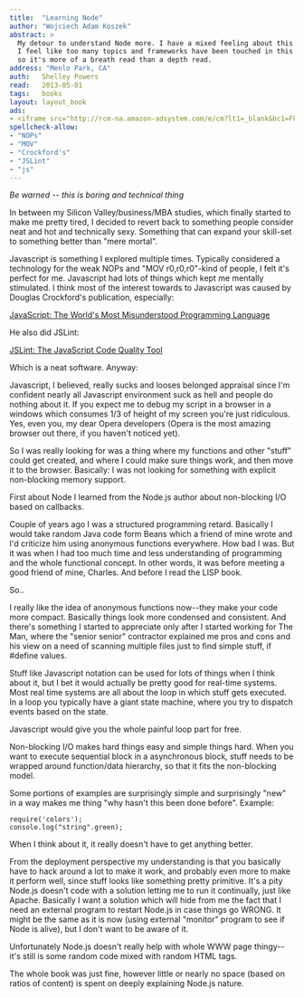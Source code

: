 ```yaml
---
title:	"Learning Node"
author: "Wojciech Adam Koszek"
abstract: >
  My detour to understand Node more. I have a mixed feeling about this book.
  I feel like too many topics and frameworks have been touched in this text,
  so it's more of a breath read than a depth read.
address: "Menlo Park, CA"
auth:	Shelley Powers
read:	2013-05-01
tags:	books
layout: layout_book
ads:
- <iframe src="http://rcm-na.amazon-adsystem.com/e/cm?lt1=_blank&bc1=FFFFFF&IS2=1&npa=1&bg1=FFFFFF&fc1=000000&lc1=FF0000&t=wkoszek-20&o=1&p=8&l=as4&m=amazon&f=ifr&ref=ss_til&asins=1449323073" style="width:120px;height:240px;" scrolling="no" marginwidth="0" marginheight="0" frameborder="0"></iframe>
spellcheck-allow:
- "NOPs"
- "MOV"
- "Crockford's"
- "JSLint"
- "js"
---
```

*Be warned -- this is boring and technical thing*

In between my Silicon Valley/business/MBA studies, which finally started to
make me pretty tired, I decided to revert back to something people consider
neat and hot and technically sexy. Something that can expand your skill-set
to something better than "mere mortal".

Javascript is something I explored multiple times. Typically considered a
technology for the weak NOPs and "MOV r0,r0,r0"-kind of people, I felt it's
perfect for me.  Javascript had lots of things which kept me mentally
stimulated.  I think most of the interest towards to Javascript was caused
by Douglas Crockford's publication, especially:

[JavaScript: The World's Most Misunderstood Programming Language](http://javascript.crockford.com/javascript.html)


He also did JSLint:

[JSLint: The JavaScript Code Quality Tool](http://www.jslint.com)

Which is a neat software. Anyway:

Javascript, I believed, really sucks and looses belonged appraisal since I'm
confident nearly all Javascript environment suck as hell and people do
nothing about it. If you expect me to debug my script in a browser in a
windows which consumes 1/3 of height of my screen you're just ridiculous.
Yes, even you, my dear Opera developers (Opera is the most amazing browser
out there, if you haven't noticed yet).

So I was really looking for was a thing where my functions and other "stuff"
could get created, and where I could make sure things work, and then move it
to the browser. Basically: I was not looking for something with explicit
non-blocking memory support.

First about Node I learned from the Node.js author about non-blocking I/O
based on callbacks.

Couple of years ago I was a structured programming retard. Basically I would
take random Java code form Beans which a friend of mine wrote and I'd
criticize him using anonymous functions everywhere. How bad I was. But it
was when I had too much time and less understanding of programming and the
whole functional concept. In other words, it was before meeting a good
friend of mine, Charles. And before I read the LISP book.

So..

I really like the idea of anonymous functions now--they make your code more
compact. Basically things look more condensed and consistent. And there's
something I started to appreciate only after I started working for The Man,
where the "senior senior" contractor explained me pros and cons and his view
on a need of scanning multiple files just to find simple stuff, if #define
values.

Stuff like Javascript notation can be used for lots of things when I think
about it, but I bet it would actually be pretty good for real-time systems.
Most real time systems are all about the loop in which stuff gets executed.
In a loop you typically have a giant state machine, where you try to
dispatch events based on the state.

Javascript would give you the whole painful loop part for free.

Non-blocking I/O makes hard things easy and simple things hard. When you
want to execute sequential block in a asynchronous block, stuff needs to be
wrapped around function/data hierarchy, so that it fits the non-blocking
model.

Some portions of examples are surprisingly simple and surprisingly "new" in
a way makes me thing "why hasn't this been done before". Example:

	require('colors');
	console.log("string".green);

When I think about it, it really doesn't have to get anything better.

From the deployment perspective my understanding is that you basically have
to hack around a lot to make it work, and probably even more to make it
perform well, since stuff looks like something pretty primitive. It's a pity
Node.js doesn't code with a solution letting me to run it continually, just
like Apache. Basically I want a solution which will hide from me the fact
that I need an external program to restart Node.js in case things go WRONG.
It might be the same as it is now (using external "monitor" program to see
if Node is alive), but I don't want to be aware of it.

Unfortunately Node.js doesn't really help with whole WWW page thingy--it's
still is some random code mixed with random HTML tags.

The whole book was just fine, however little or nearly no space (based on
ratios of content) is spent on deeply explaining Node.js nature.
